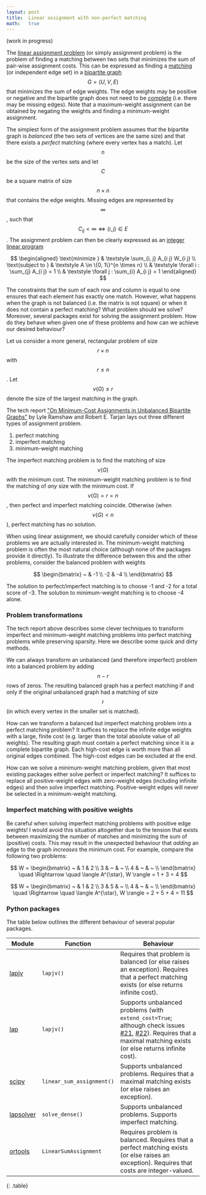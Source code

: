 ```yaml
---
layout: post
title:  Linear assignment with non-perfect matching
math:   true
---
```


(work in progress)

The [linear assignment problem][1] (or simply assignment problem) is the problem of finding a matching between two sets that minimizes the sum of pair-wise assignment costs.
This can be expressed as finding a [matching][2] (or independent edge set) in a [bipartite graph][5] $$G = (U, V, E)$$ that minimizes the sum of edge weights.
The edge weights may be positive or negative and the bipartite graph does not need to be [complete][4] (i.e. there may be missing edges).
Note that a maximum-weight assignment can be obtained by negating the weights and finding a minimum-weight assignment.

The simplest form of the assignment problem assumes that the bipartite graph is _balanced_ (the two sets of vertices are the same size) and that there exists a _perfect_ matching (where every vertex has a match).
Let $$n$$ be the size of the vertex sets and let $$C$$ be a square matrix of size $$n \times n$$ that contains the edge weights.
Missing edges are represented by $$\infty$$, such that $$C_{i j} < \infty \Leftrightarrow (i, j) \in E$$.
The assignment problem can then be clearly expressed as an [integer linear program][6]

$$
\begin{aligned}
\text{minimize } & \textstyle \sum_{i, j} A_{i j} W_{i j} \\
\text{subject to }
& \textstyle A \in \{0, 1\}^{n \times n} \\
& \textstyle \forall i : \sum_{j} A_{i j} = 1 \\
& \textstyle \forall j : \sum_{i} A_{i j} = 1
\end{aligned}
$$

The constraints that the sum of each row and column is equal to one ensures that each element has exactly one match.
However, what happens when the graph is not balanced (i.e. the matrix is not square) or when it does not contain a perfect matching?
What problem should we solve?
Moreover, several packages exist for solving the assignment problem.
How do they behave when given one of these problems and how can we achieve our desired behaviour?

Let us consider a more general, rectangular problem of size $$r \times n$$ with $$r \le n$$.
Let $$\nu(G) \le r$$ denote the size of the largest matching in the graph.

The tech report ["On Minimum-Cost Assignments in Unbalanced Bipartite Graphs"][7] by Lyle Ramshaw and Robert E. Tarjan lays out three different types of assignment problem.

1. perfect matching
2. imperfect matching
3. minimum-weight matching

The imperfect matching problem is to find the matching of size $$\nu(G)$$ with the minimum cost.
The minimum-weight matching problem is to find the matching of _any_ size with the minimum cost.
If $$\nu(G) = r = n$$, then perfect and imperfect matching coincide.
Otherwise (when $$\nu(G) < n$$), perfect matching has no solution.

When using linear assignment, we should carefully consider which of these problems we are actually interested in.
The minimum-weight matching problem is often the most natural choice (although none of the packages provide it directly).
To illustrate the difference between this and the other problems, consider the balanced problem with weights

$$
\begin{bmatrix}
~ & -1 \\
-2 & -4 \\
\end{bmatrix}
$$

The solution to perfect/imperfect matching is to choose -1 and -2 for a total score of -3.
The solution to minimum-weight matching is to choose -4 alone.


### Problem transformations

The tech report above describes some clever techniques to transform imperfect and minimum-weight matching problems into perfect matching problems while preserving sparsity.
Here we describe some quick and dirty methods.

We can always transform an unbalanced (and therefore imperfect) problem into a balanced problem by adding $$n - r$$ rows of zeros.
The resulting balanced graph has a perfect matching if and only if the original unbalanced graph had a matching of size $$r$$ (in which every vertex in the smaller set is matched).

How can we transform a balanced but imperfect matching problem into a perfect matching problem?
It suffices to replace the infinite edge weights with a large, finite cost (e.g. larger than the total absolute value of all weights).
The resulting graph must contain a perfect matching since it is a complete bipartite graph.
Each high-cost edge is worth more than all original edges combined.
The high-cost edges can be excluded at the end.

How can we solve a minimum-weight matching problem, given that most existing packages either solve perfect or imperfect matching?
It suffices to replace all positive-weight edges with zero-weight edges (including infinite edges) and then solve imperfect matching.
Positive-weight edges will never be selected in a minimum-weight matching.


### Imperfect matching with positive weights

Be careful when solving imperfect matching problems with positive edge weights!
I would avoid this situation altogether due to the tension that exists between maximizing the number of matches and minimizing the sum of (positive) costs.
This may result in the unexpected behaviour that _adding_ an edge to the graph _increases_ the minimum cost.
For example, compare the following two problems:

$$
W = \begin{bmatrix}
  ~ & 1 & 2 \\
  3 & ~ & ~ \\
  4 & ~ & ~ \\
\end{bmatrix}
\quad \Rightarrow \quad
\langle A^{\star}, W \rangle = 1 + 3 = 4
$$

$$
W = \begin{bmatrix}
~ & 1 & 2 \\
3 & 5 & ~ \\
4 & ~ & ~ \\
\end{bmatrix}
\quad \Rightarrow \quad 
\langle A^{\star}, W \rangle = 2 + 5 + 4 = 11
$$


### Python packages

The table below outlines the different behaviour of several popular packages.

Module | Function | Behaviour
-------|----------|----------
[lapjv](https://github.com/src-d/lapjv) | `lapjv()` | Requires that problem is balanced (or else raises an exception). Requires that a perfect matching exists (or else returns infinite cost).
[lap](https://github.com/gatagat/lap) | `lapjv()` | Supports unbalanced problems (with `extend_cost=True`; although check issues [#21](https://github.com/gatagat/lap/issues/21), [#22](https://github.com/gatagat/lap/issues/22)). Requires that a maximal matching exists (or else returns infinite cost).
[scipy](https://docs.scipy.org/doc/scipy/reference/optimize.html) | `linear_sum_assignment()` | Supports unbalanced problems. Requires that a maximal matching exists (or else raises an exception).
[lapsolver](https://github.com/cheind/py-lapsolver) | `solve_dense()` | Supports unbalanced problems. Supports imperfect matching.
[ortools](https://developers.google.com/optimization/assignment/linear_assignment) | `LinearSumAssignment` | Requires problem is balanced. Requires that a perfect matching exists (or else raises an exception). Requires that costs are integer-valued.
{: .table}

[1]: https://en.wikipedia.org/wiki/Assignment_problem
[2]: https://en.wikipedia.org/wiki/Matching_(graph_theory)
[3]: https://en.wikipedia.org/wiki/Hungarian_algorithm
[4]: https://en.wikipedia.org/wiki/Complete_bipartite_graph
[5]: https://en.wikipedia.org/wiki/Bipartite_graph
[6]: https://en.wikipedia.org/wiki/Integer_programming
[7]: https://www.hpl.hp.com/techreports/2012/HPL-2012-40R1.pdf
[8]: https://en.wikipedia.org/wiki/Maximum_cardinality_matching
